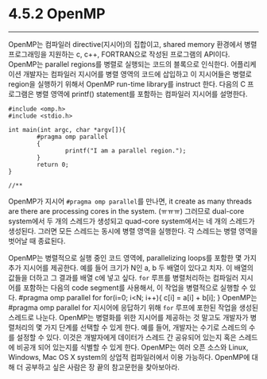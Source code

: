 # 4.5.2 OpenMP
---
OpenMP는 컴파일러 directive(지시어)의 집합이고, shared memory 환경에서 병렬 프로그래밍을 지원하는 c, c++, FORTRAN으로 작성된 프로그램의 API이다. OpenMP는 parallel regions를 병렬로 실행되는 코드의 블록으로 인식한다. 어플리케이션 개발자는 컴파일러 지시어를 병렬 영역의 코드에 삽입하고 이 지시어들은 병렬로 region을 실행하기 위해서 OpenMP run-time library를 instruct 한다. 다음의 C 프로그램은 병렬 영역에 printf() statement를 포함하는 컴파일러 지시어를 설명한다.

    #include <omp.h>
    #include <stdio.h>

    int main(int argc, char *argv[]){
            #pragma omp parallel
            {
                    printf("I am a parallel region.");      
            }
            return 0;
    }

    //**

OpenMP가 지시어 `#pragma omp parallel`를 만나면, it create as many threads are there are processing cores in the system. (ㅠㅠㅠ) 그러므로 dual-core system에서 두 개의 스레드가 생성되고 quad-core system에서는 네 개의 스레드가 생성된다. 그러면 모든 스레드는 동시에 병렬 영역을 실행한다. 각 스레드는 병렬 영역을 벗어날 때 종료된다.

OpenMP는 병렬적으로 실행 중인 코드 영역에, parallelizing loops를 포함한 몇 가지 추가 지시어를 제공한다. 예를 들어 크기가 N인 a, b 두 배열이 있다고 치자. 이 배열의 값들을 더하고 그 결과를 배열 c에 넣고 싶다. `for` 루프를 병렬처리하는 컴파일러 지시어를 포함하는 다음의 code segment를 사용해서, 이 작업을 병렬적으로 실행할 수 있다.
    #pragma omp parallel for
    for(i=0; i<N; i++){
        c[i] = a[i] + b[i];
    }
OpenMP는 #pragma omp parallel for 지시어에 응답하기 위해 `for` 루프에 포한된 작업을 생성된 스레드로 나눈다. OpenMP는 병렬화를 위한 지시어를 제공하는 것 말고도 개발자가 병렬처리의 몇 가지 단계를 선택할 수 있게 한다. 예를 들어, 개발자는 수기로 스레드의 수를 설정할 수 있다. 이것은 개발자에게 데이터가 스레드 간 공유되어 있는지 혹은 스레드에 비공개 되어 있는지를 식별할 수 있게 한다. OpenMP는 여러 오픈 소스와 Linux, Windows, Mac OS X system의 상업적 컴파일러에서 이용 가능하다. OpenMP에 대해 더 공부하고 싶은 사람은 장 끝의 참고문헌을 찾아보아라.
